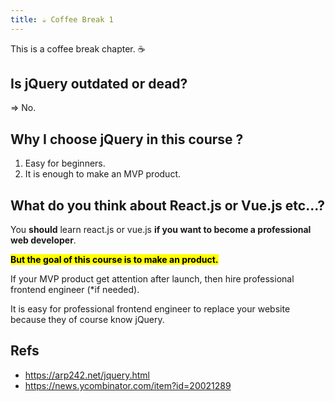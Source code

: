 ```yaml
---
title: ☕ Coffee Break 1
---
```


This is a coffee break chapter. ☕

## Is **jQuery** outdated or dead?

=> No.

## Why I choose jQuery in this course ?

1. Easy for beginners.
2. It is enough to make an MVP product.

## What do you think about React.js or Vue.js etc...?

You **should** learn react.js or vue.js **if you want to become a professional web developer**.

**<mark>But the goal of this course is to make an product.</mark>**

If your MVP product get attention after launch, then hire professional frontend engineer (*if needed).

It is easy for professional frontend engineer to replace your website because they of course know jQuery.


## Refs

- https://arp242.net/jquery.html
- https://news.ycombinator.com/item?id=20021289
